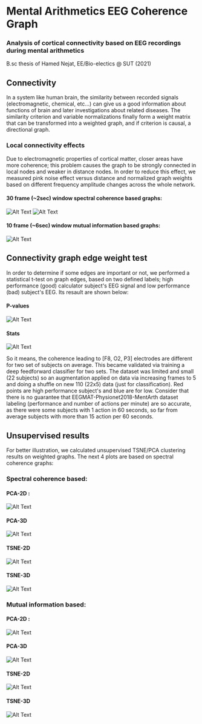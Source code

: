 # Mental Arithmetics EEG Coherence Graph

### Analysis of cortical connectivity based on EEG recordings during mental arithmetics

B.sc thesis of Hamed Nejat, EE/Bio-electics @ SUT (2021)

## Connectivity

In a system like human brain, the similarity between recorded signals (electromagnetic, chemical, etc...) can give us a good information about functions of brain and later investigations about related diseases. The similarity criterion and variable normalizations finally form a weight matrix that can be transformed into a weighted graph, and if criterion is causal, a directional graph. 

### Local connectivity effects

Due to electromagnetic properties of cortical matter, closer areas have more coherence; this problem causes the graph to be strongly connected in local nodes and weaker in distance nodes. In order to reduce this effect, we measured pink noise effect versus distance and normalized graph weights based on different frequency amplitude changes across the whole network. 

#### 30 frame (~2sec) window spectral coherence based graphs:
![Alt Text](https://github.com/HNXJ/MentalArthGraph/blob/main/Animate/sg30_15_25.gif)
![Alt Text](https://github.com/HNXJ/MentalArthGraph/blob/main/Animate/sb30_15_25.gif)

#### 10 frame (~6sec) window mutual information based graphs:
![Alt Text](https://github.com/HNXJ/MentalArthGraph/blob/main/Animate/sg10_32_38.gif)

## Connectivity graph edge weight test

In order to determine if some edges are important or not, we performed a statistical t-test on graph edges, based on two defined labels; high performance (good) calculator subject's EEG signal and low performance (bad) subject's EEG. Its resault are shown below:


#### P-values
![Alt Text](https://github.com/HNXJ/MentalArthGraph/blob/main/Animate/ztpval_fs_0_ff_1.png)

#### Stats
![Alt Text](https://github.com/HNXJ/MentalArthGraph/blob/main/Animate/ztstat_fs_0_ff_1.png)

So it means, the coherence leading to [F8, O2, P3] electrodes are different for two set of subjects on average. This became validated via training a deep feedforward classifier for two sets. The dataset was limited and small (22 subjects) so an augmentation applied on data via increasing frames to 5 and doing a shuffle on new 110 (22x5) data (just for classification). Red points are high performance subject's and blue are for low. Consider that there is no guarantee that EEGMAT-Physionet2018-MentArth dataset labeling (performance and number of actions per minute) are so accurate, as there were some subjects with 1 action in 60 seconds, so far from average subjects with more than 15 action per 60 seconds.


## Unsupervised results

For better illustration, we calculated unsupervised TSNE/PCA clustering results on weighted graphs. The next 4 plots are based on spectral coherence graphs:

### Spectral coherence based:

#### PCA-2D :
![Alt Text](https://github.com/HNXJ/MentalArthGraph/blob/main/Animate/pca2.png)

#### PCA-3D
![Alt Text](https://github.com/HNXJ/MentalArthGraph/blob/main/Animate/pca3.png)

#### TSNE-2D
![Alt Text](https://github.com/HNXJ/MentalArthGraph/blob/main/Animate/tsne2.png)

#### TSNE-3D
![Alt Text](https://github.com/HNXJ/MentalArthGraph/blob/main/Animate/tsne3.png)


### Mutual information based:

#### PCA-2D :
![Alt Text](https://github.com/HNXJ/MentalArthGraph/blob/main/Animate/mi_pca2.png)

#### PCA-3D
![Alt Text](https://github.com/HNXJ/MentalArthGraph/blob/main/Animate/mi_pca3.png)

#### TSNE-2D
![Alt Text](https://github.com/HNXJ/MentalArthGraph/blob/main/Animate/mi_tsne2.png)

#### TSNE-3D
![Alt Text](https://github.com/HNXJ/MentalArthGraph/blob/main/Animate/mi_tsne3.png)

